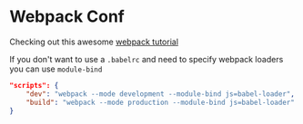 # Webpack Conf

Checking out this awesome [webpack tutorial](https://www.valentinog.com/blog/webpack-tutorial/)

If you don't want to use a `.babelrc` and need to specify webpack loaders you can use `module-bind`

```json
"scripts": {
    "dev": "webpack --mode development --module-bind js=babel-loader",
    "build": "webpack --mode production --module-bind js=babel-loader"
}
```
